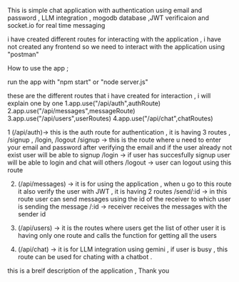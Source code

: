 This is simple chat application with authentication using email and password , LLM integration , mogodb database ,JWT verificaion and socket.io for real time messaging

i have created different routes for interacting with the application , i have not created any frontend so we need to interact with the application using "postman"

How to use the app ;

run the app with "npm start" or "node server.js"

these are the different routes that i have created for interaction , i will explain one by one
1.app.use("/api/auth",authRoute)
2.app.use("/api/messages",messageRoute)
3.app.use("/api/users",userRoutes)
4.app.use("/api/chat",chatRoutes)

1 (/api/auth)-> this is the auth route for authentication , it is having 3 routes , /signup , /login, /logout
   /signup -> this is the route where u need to enter your email and password after verifying the email and if the user already not exist user will be able to signup
   /login  -> if user has succesfully signup user will be able to login and chat will others
   /logout -> user can logout using this route
  

2. (/api/messages) -> it is for using the application , when u go to this route it also verify the user with JWT , it is having 2 routes
   /send/:id -> in this route user can send messages using the id of the receiver to which user is sending the message
   /:id      -> receiver receives the messages with the sender id

3. (/api/users) -> it is the routes where users get the list of other user it is having only one route and calls the function for getting all the users

4. (/api/chat) -> it is for LLM integration using gemini , if user is busy , this route can be used for chating with a chatbot .

this is a breif description of the application , Thank you 

            
